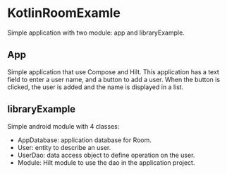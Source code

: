 # KotlinRoomExamle

Simple application with two module: app and libraryExample.

## App
Simple application that use Compose and Hilt.
This application has a text field to enter a user name, and a button to add a user.
When the button is clicked, the user is added and the name is displayed in a list.

## libraryExample
Simple android module with 4 classes:
- AppDatabase: application database for Room.
- User: entity to describe an user.
- UserDao: data access object to define operation on the user.
- Module: Hilt module to use the dao in the application project.
